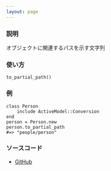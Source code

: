 ```yaml
---
layout: page
---
```


### 説明

オブジェクトに関連するパスを示す文字列

### 使い方

    to_partial_path()

### 例

    class Person
        include ActiveModel::Conversion
    end
    person = Person.new
    person.to_partial_path
    #=> "people/person"

### ソースコード

- [GitHub](https://github.com/rails/rails/blob/984c3ef2775781d47efa9f541ce570daa2434a80/activemodel/lib/active_model/conversion.rb#L95)
